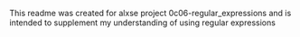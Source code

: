 This readme was created for alxse project 0c06-regular_expressions and is intended to supplement my understanding of using regular expressions
